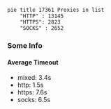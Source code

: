 
```mermaid
pie title 17361 Proxies in list
    "HTTP" : 13145
    "HTTPS": 2823
    "SOCKS" : 2652
```

### Some Info
#### Average Timeout

- mixed: 3.4s
- http: 1.5s
- https: 7.6s
- socks: 6.5s